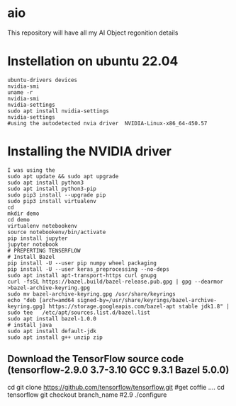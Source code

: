 # aio
This repository will have all my AI Object regonition details<br>
# Instellation on ubuntu 22.04
    ubuntu-drivers devices
    nvidia-smi
    uname -r
    nvidia-smi
    nvidia-settings
    sudo apt install nvidia-settings
    nvidia-settings
    #using the autodetected nvia driver  NVIDIA-Linux-x86_64-450.57
# Installing the NVIDIA driver
    I was using the 
    sudo apt update && sudo apt upgrade
    sudo apt install python3
    sudo apt install python3-pip
    sudo pip3 install --upgrade pip
    sudo pip3 install virtualenv
    cd
    mkdir demo
    cd demo
    virtualenv notebookenv
    source notebookenv/bin/activate
    pip install jupyter
    jupyter notebook
    # PREPERTING TENSERFLOW
    # Install Bazel
    pip install -U --user pip numpy wheel packaging
    pip install -U --user keras_preprocessing --no-deps
    sudo apt install apt-transport-https curl gnupg
    curl -fsSL https://bazel.build/bazel-release.pub.gpg | gpg --dearmor >bazel-archive-keyring.gpg
    sudo mv bazel-archive-keyring.gpg /usr/share/keyrings
    echo "deb [arch=amd64 signed-by=/usr/share/keyrings/bazel-archive-keyring.gpg] https://storage.googleapis.com/bazel-apt stable jdk1.8" | sudo tee   /etc/apt/sources.list.d/bazel.list
    sudo apt install bazel-1.0.0
    # install java
    sudo apt install default-jdk
    sudo apt install g++ unzip zip
## Download the TensorFlow source code (tensorflow-2.9.0	3.7-3.10	GCC 9.3.1	Bazel 5.0.0)
   cd
   git clone https://github.com/tensorflow/tensorflow.git
   #get coffie ....
   cd tensorflow
   git checkout branch_name  #2.9
   ./configure
   



